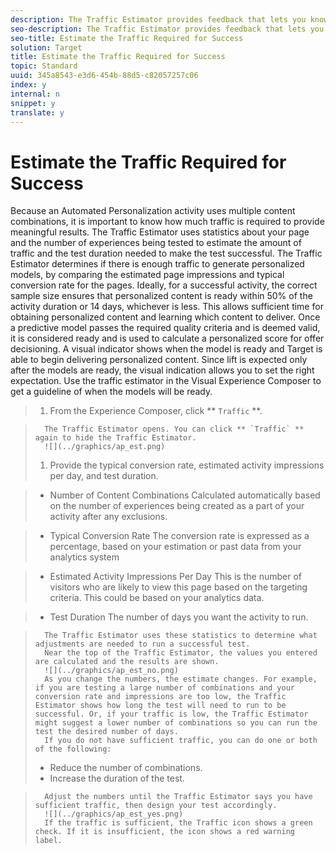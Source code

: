 ```yaml
---
description: The Traffic Estimator provides feedback that lets you know whether you have sufficient traffic for the test you designed to succeed.
seo-description: The Traffic Estimator provides feedback that lets you know whether you have sufficient traffic for the test you designed to succeed.
seo-title: Estimate the Traffic Required for Success
solution: Target
title: Estimate the Traffic Required for Success
topic: Standard
uuid: 345a8543-e3d6-454b-88d5-c82057257c06
index: y
internal: n
snippet: y
translate: y
---
```


# Estimate the Traffic Required for Success

Because an Automated Personalization activity uses multiple content combinations, it is important to know how much traffic is required to provide meaningful results. The Traffic Estimator uses statistics about your page and the number of experiences being tested to estimate the amount of traffic and the test duration needed to make the test successful.
The Traffic Estimator determines if there is enough traffic to generate personalized models, by comparing the estimated page impressions and typical conversion rate for the pages. Ideally, for a successful activity, the correct sample size ensures that personalized content is ready within 50% of the activity duration or 14 days, whichever is less. This allows sufficient time for obtaining personalized content and learning which content to deliver.
Once a predictive model passes the required quality criteria and is deemed valid, it is considered ready and is used to calculate a personalized score for offer decisioning. A visual indicator shows when the model is ready and Target is able to begin delivering personalized content. Since lift is expected only after the models are ready, the visual indication allows you to set the right expectation. Use the traffic estimator in the Visual Experience Composer to get a guideline of when the models will be ready.

>1. From the Experience Composer, click ** `Traffic` **.

>       The Traffic Estimator opens. You can click ** `Traffic` ** again to hide the Traffic Estimator. 
>       ![](../graphics/ap_est.png) 
>1. Provide the typical conversion rate, estimated activity impressions per day, and test duration.

>    
>    * Number of Content Combinations Calculated automatically based on the number of experiences being created as a part of your activity after any exclusions.

>    * Typical Conversion Rate The conversion rate is expressed as a percentage, based on your estimation or past data from your analytics system

>    * Estimated Activity Impressions Per Day This is the number of visitors who are likely to view this page based on the targeting criteria. This could be based on your analytics data.

>    * Test Duration The number of days you want the activity to run.


>       The Traffic Estimator uses these statistics to determine what adjustments are needed to run a successful test.
>       Near the top of the Traffic Estimator, the values you entered are calculated and the results are shown.
>       ![](../graphics/ap_est_no.png) 
>       As you change the numbers, the estimate changes. For example, if you are testing a large number of combinations and your conversion rate and impressions are too low, the Traffic Estimator shows how long the test will need to run to be successful. Or, if your traffic is low, the Traffic Estimator might suggest a lower number of combinations so you can run the test the desired number of days.
>       If you do not have sufficient traffic, you can do one or both of the following:
>    
>    * Reduce the number of combinations.
>    * Increase the duration of the test.

>       Adjust the numbers until the Traffic Estimator says you have sufficient traffic, then design your test accordingly.
>       ![](../graphics/ap_est_yes.png) 
>       If the traffic is sufficient, the Traffic icon shows a green check. If it is insufficient, the icon shows a red warning label.
